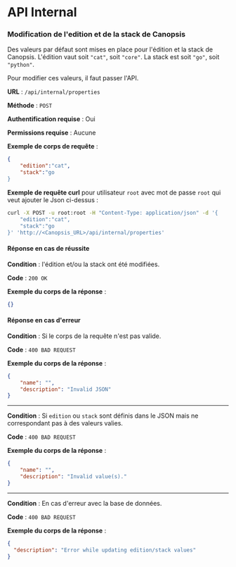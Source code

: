 # API Internal

### Modification de l'edition et de la stack de Canopsis

Des valeurs par défaut sont mises en place pour l'édition et la stack de Canopsis. L'édition vaut soit `"cat"`, soit `"core"`. La stack est soit `"go"`, soit `"python"`.

Pour modifier ces valeurs, il faut passer l'API.

**URL** : `/api/internal/properties`

**Méthode** : `POST`

**Authentification requise** : Oui

**Permissions requise** : Aucune

**Exemple de corps de requête** :
```json
{
    "edition":"cat",
    "stack":"go
}
```

**Exemple de requête curl** pour utilisateur `root` avec mot de passe `root` qui veut ajouter le Json ci-dessus :

```sh
curl -X POST -u root:root -H "Content-Type: application/json" -d '{
    "edition":"cat",
    "stack":"go
}' 'http://<Canopsis_URL>/api/internal/properties'
```

#### Réponse en cas de réussite

**Condition** : l'édition et/ou la stack ont été modifiées.

**Code** : `200 OK`

**Exemple du corps de la réponse** :

```json
{}
```

#### Réponse en cas d'erreur

**Condition** : Si le corps de la requête n'est pas valide.

**Code** : `400 BAD REQUEST`

**Exemple du corps de la réponse** :

```json
{
    "name": "",
    "description": "Invalid JSON"
}
```

---

**Condition** : Si `edition` ou `stack` sont définis dans le JSON mais ne correspondant pas à des valeurs valies.

**Code** : `400 BAD REQUEST`

**Exemple du corps de la réponse** :

```json
{
    "name": "",
    "description": "Invalid value(s)."
}
```

---

**Condition** : En cas d'erreur avec la base de données.

**Code** : `400 BAD REQUEST`

**Exemple du corps de la réponse** :

```json
{
  "description": "Error while updating edition/stack values"
}
```


